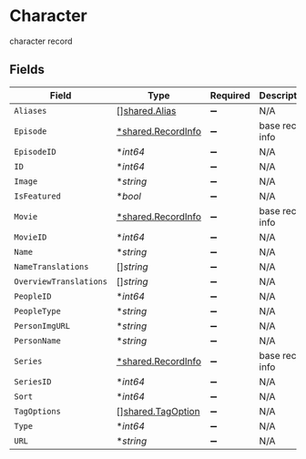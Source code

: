 # Character

character record


## Fields

| Field                                                   | Type                                                    | Required                                                | Description                                             |
| ------------------------------------------------------- | ------------------------------------------------------- | ------------------------------------------------------- | ------------------------------------------------------- |
| `Aliases`                                               | [][shared.Alias](../../models/shared/alias.md)          | :heavy_minus_sign:                                      | N/A                                                     |
| `Episode`                                               | [*shared.RecordInfo](../../models/shared/recordinfo.md) | :heavy_minus_sign:                                      | base record info                                        |
| `EpisodeID`                                             | **int64*                                                | :heavy_minus_sign:                                      | N/A                                                     |
| `ID`                                                    | **int64*                                                | :heavy_minus_sign:                                      | N/A                                                     |
| `Image`                                                 | **string*                                               | :heavy_minus_sign:                                      | N/A                                                     |
| `IsFeatured`                                            | **bool*                                                 | :heavy_minus_sign:                                      | N/A                                                     |
| `Movie`                                                 | [*shared.RecordInfo](../../models/shared/recordinfo.md) | :heavy_minus_sign:                                      | base record info                                        |
| `MovieID`                                               | **int64*                                                | :heavy_minus_sign:                                      | N/A                                                     |
| `Name`                                                  | **string*                                               | :heavy_minus_sign:                                      | N/A                                                     |
| `NameTranslations`                                      | []*string*                                              | :heavy_minus_sign:                                      | N/A                                                     |
| `OverviewTranslations`                                  | []*string*                                              | :heavy_minus_sign:                                      | N/A                                                     |
| `PeopleID`                                              | **int64*                                                | :heavy_minus_sign:                                      | N/A                                                     |
| `PeopleType`                                            | **string*                                               | :heavy_minus_sign:                                      | N/A                                                     |
| `PersonImgURL`                                          | **string*                                               | :heavy_minus_sign:                                      | N/A                                                     |
| `PersonName`                                            | **string*                                               | :heavy_minus_sign:                                      | N/A                                                     |
| `Series`                                                | [*shared.RecordInfo](../../models/shared/recordinfo.md) | :heavy_minus_sign:                                      | base record info                                        |
| `SeriesID`                                              | **int64*                                                | :heavy_minus_sign:                                      | N/A                                                     |
| `Sort`                                                  | **int64*                                                | :heavy_minus_sign:                                      | N/A                                                     |
| `TagOptions`                                            | [][shared.TagOption](../../models/shared/tagoption.md)  | :heavy_minus_sign:                                      | N/A                                                     |
| `Type`                                                  | **int64*                                                | :heavy_minus_sign:                                      | N/A                                                     |
| `URL`                                                   | **string*                                               | :heavy_minus_sign:                                      | N/A                                                     |